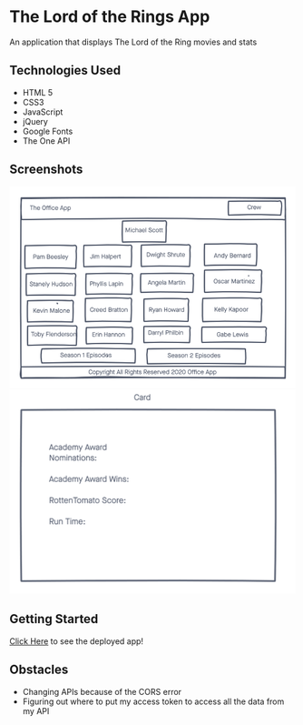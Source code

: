 # The Lord of the Rings App

An application that displays The Lord of the Ring movies and stats 

## Technologies Used

- HTML 5
- CSS3
- JavaScript
- jQuery
- Google Fonts
- The One API

## Screenshots
![Wireframe](imgs/Wireframe.png)
![Wireframe](imgs/card.png)

## Getting Started
[Click Here](#) to see the deployed app!

## Obstacles
- Changing APIs because of the CORS error
- Figuring out where to put my access token to access all the data from my API



